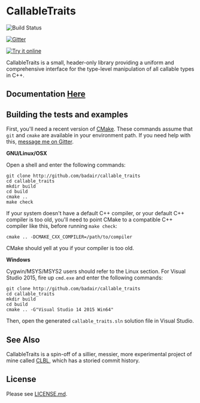<!--
Copyright Barrett Adair 2016
Distributed under the Boost Software License, Version 1.0.
(See accompanying file LICENSE.md or copy at http://boost.org/LICENSE_1_0.txt)
-->

# CallableTraits

![Build Status](https://travis-ci.org/badair/callable_traits.svg?branch=master)

[![Gitter](https://badges.gitter.im/badair/callable_traits.svg)](https://gitter.im/badair/callable_traits?utm_source=badge&utm_medium=badge&utm_campaign=pr-badge)

<a target="_blank" href="http://melpon.org/wandbox/permlink/IKBYJ5EE4umXo9qb">![Try it online][badge.wandbox]</a>

CallableTraits is a small, header-only library providing a uniform and comprehensive interface for the type-level manipulation of all callable types in C++.

## Documentation [Here](http://badair.github.io/callable_traits/index.html)

## Building the tests and examples

First, you'll need a recent version of [CMake](https://cmake.org/). These commands assume that `git` and `cmake` are available in your environment path. If you need help with this, [message me on Gitter](https://gitter.im/badair/callable_traits).

__GNU/Linux/OSX__

Open a shell and enter the following commands:

```shell
git clone http://github.com/badair/callable_traits
cd callable_traits
mkdir build
cd build
cmake ..
make check
```
If your system doesn't have a default C++ compiler, or your default C++ compiler is too old, you'll need to point CMake to a compatible C++ compiler like this, before running `make check`:

```shell
cmake .. -DCMAKE_CXX_COMPILER=/path/to/compiler
```

CMake should yell at you if your compiler is too old.

__Windows__

Cygwin/MSYS/MSYS2 users should refer to the Linux section. For Visual Studio 2015, fire up `cmd.exe` and enter the following commands:

```shell
git clone http://github.com/badair/callable_traits
cd callable_traits
mkdir build
cd build
cmake .. -G"Visual Studio 14 2015 Win64"
```
Then, open the generated `callable_traits.sln` solution file in Visual Studio.

## See Also

CallableTraits is a spin-off of a sillier, messier, more experimental project of mine called [CLBL](https://github.com/badair/CLBL), which has a storied commit history.

## License
Please see [LICENSE.md](LICENSE.md).

<!-- Links -->
[badge.Wandbox]: https://img.shields.io/badge/try%20it-online-blue.svg
[example.Wandbox]: http://melpon.org/wandbox/permlink/TlioDiz6yYNxZFnv

